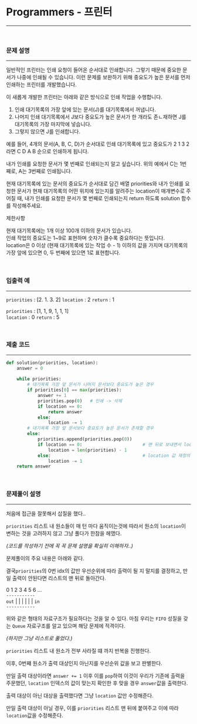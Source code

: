 # Programmers - 프린터
---

<br>

### 문제 설명
---
일반적인 프린터는 인쇄 요청이 들어온 순서대로 인쇄합니다. 그렇기 때문에 중요한 문서가 나중에 인쇄될 수 있습니다. 이런 문제를 보완하기 위해 중요도가 높은 문서를 먼저 인쇄하는 프린터를 개발했습니다. 

이 새롭게 개발한 프린터는 아래와 같은 방식으로 인쇄 작업을 수행합니다.

1. 인쇄 대기목록의 가장 앞에 있는 문서(J)를 대기목록에서 꺼냅니다.
2. 나머지 인쇄 대기목록에서 J보다 중요도가 높은 문서가 한 개라도 존ㄴ재하면 J를 대기목록의 가장 마지막에 넣습니다.
3. 그렇지 않으면 J를 인쇄합니다.

예를 들어, 4개의 문서(A, B, C, D)가 순서대로 인쇄 대기목록에 있고 중요도가 2 1 3 2 라면 C D A B 순으로 인쇄하게 됩니다.

내가 인쇄를 요청한 문서가 몇 번째로 인쇄되는지 알고 싶습니다. 위의 예에서 C는 1번째로, A는 3번째로 인쇄됩니다.

현재 대기목록에 있는 문서의 중요도가 순서대로 담긴 배열 priorities와 내가 인쇄를 요청한 문서가 현재 대기목록의 어떤 위치에 있는지를 알려주는 location이 매개변수로 주어질 때, 내가 인쇄를 요청한 문서가 몇 번째로 인쇄되는지 return 하도록 solution 함수를 작성해주세요.

제한사항

현재 대기목록에는 1개 이상 100개 이하의 문서가 있습니다.<br>
인쇄 작업의 중요도는 1~9로 표현하며 숫자가 클수록 중요하다는 뜻입니다.<br>
location은 0 이상 (현재 대기목록에 있는 작업 수 - 1) 이하의 값을 가지며 대기목록의 가장 앞에 있으면 0, 두 번째에 있으면 1로 표현합니다.<br>

<br>

### 입출력 예
---

`priorities` : [2. 1. 3. 2] 
`location` : 2
`return` : 1

`priorities` : [1, 1, 9, 1, 1, 1]	
`location` : 0
`return` : 5

<br>

### 제출 코드
---
```python
def solution(priorities, location):
    answer = 0
    
    while priorities:
        # 대기목록 가장 앞 문서가 나머지 문서보다 중요도가 높은 경우
        if priorities[0] == max(priorities):
            answer += 1
            priorities.pop(0)   # 인쇄 -> 삭제
            if location == 0:
                return answer
            else:
                location -= 1
        # 대기목록 가장 앞 문서보다 중요도가 높은 문서가 존재할 경우
        else:
            priorities.append(priorities.pop(0))
            if location == 0:                       # 맨 뒤로 보내면서 location 값도 초기화
                location = len(priorities) - 1
            else:                                   # location 값 재정의
                location -= 1
    return answer    
```

<br>

### 문제풀이 설명
---

처음에 접근을 잘못해서 삽질을 했다..

`priorities` 리스트 내 원소들이 매 턴 마다 움직이는것에 따라서 원소의 `location`이 변하는 것을 고려하지 않고 그냥 풀다가 한참을 헤맸다.

_(코드를 작성하기 전에 꼭 꼭 문제 설명을 확실히 이해하자..)_

문제풀이의 주요 내용은 아래와 같다.

결국`priorities`의 0번 idx의 값만 우선순위에 따라 출력이 될 지 말지를 결정하고, 만일 출력이 안된다면 리스트의 맨 뒤로 돌아간다.

0 1 2 3 4 5 6 ...<br>
`-----------`
<br>`out` | | | | | | `in` <br>
`-----------`

위와 같은 형태의 자료구조가 필요하다는 것을 알 수 있다. 마침 우리는 `FIFO` 성질을 갖는 `Queue` 자료구조를 알고 있으며 해당 문제에 적격이다.

_(하지만 그냥 리스트로 풀었다.)_

`priorities` 리스트 내 원소가 전부 사라질 떄 까지 반복을 진행한다.

이후, 0번쨰 원소가 출력 대상인지 아닌지를 우선순위 값을 보고 판별한다.

만일 출력 대상이라면 `answer += 1` 이후 이를 `pop`하여 이것이 우리가 기존에 출력을 주문했던, `location` 인덱스의 값이 맞는지 확인한 후 맞을 경우 `answer`값을 출력한다.

출력 대상이 아닌 대상을 출력했다면 그냥 `location` 값만 수정해준다.

만일 출력 대상이 아닐 경우, 이를 `priorities` 리스트 맨 뒤에 붙여주고 이에 따라 `location`값을 수정해준다.

